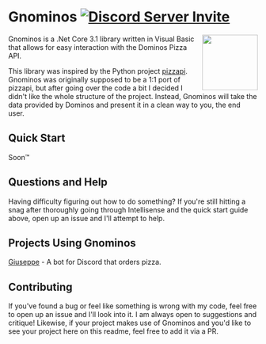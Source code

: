 
# Gnominos [![Discord Server Invite](https://discordapp.com/api/guilds/385375030755983372/embed.png?style=shield)](https://discord.gg/BJfHNYU)
<img align="Right" src="https://i.imgur.com/ScMj973.png" width="112">

Gnominos is a .Net Core 3.1 library written in Visual Basic that allows for easy interaction with the Dominos Pizza API. 

This library was inspired by the Python project [pizzapi](https://github.com/gamagori/pizzapi). Gnominos was originally supposed to be a 1:1 port of pizzapi, but after going over the code a bit I decided I didn't like the whole structure of the project. Instead, Gnominos will take the data provided by Dominos and present it in a clean way to you, the end user.

## Quick Start
Soon™

## Questions and Help
Having difficulty figuring out how to do something? If you're still hitting a snag after thoroughly going through Intellisense and the quick start guide above, open up an issue and I'll attempt to help.

## Projects Using Gnominos
[Giuseppe](https://github.com/Giggitybyte/Giuseppe) - A bot for Discord that orders pizza.

## Contributing
If you've found a bug or feel like something is wrong with my code, feel free to open up an issue and I'll look into it. I am always open to suggestions and critique! Likewise, if your project makes use of Gnominos and you'd like to see your project here on this readme, feel free to add it via a PR.
